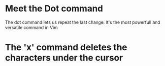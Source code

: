 # Meet the Dot command
The dot command lets us repeat the last change. It's the most powerfull and versatile command in Vim
# The 'x' command deletes the characters under the cursor

